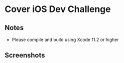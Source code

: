 
# Cover iOS Dev Challenge

## Notes

- Please compile and build using Xcode 11.2 or higher

## Screenshots

